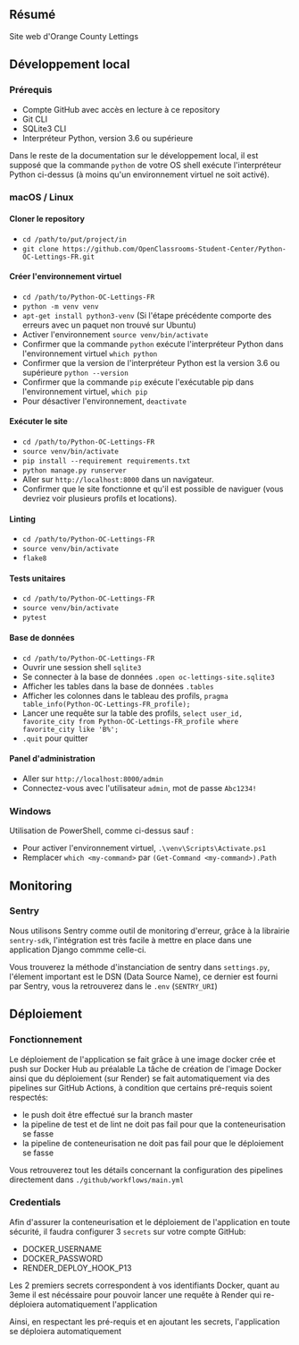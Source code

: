 ## Résumé

Site web d'Orange County Lettings

## Développement local

### Prérequis

- Compte GitHub avec accès en lecture à ce repository
- Git CLI
- SQLite3 CLI
- Interpréteur Python, version 3.6 ou supérieure

Dans le reste de la documentation sur le développement local, il est supposé que 
la commande `python` de votre OS shell exécute l'interpréteur Python ci-dessus (à moins qu'un environnement virtuel ne soit activé).

### macOS / Linux

#### Cloner le repository

- `cd /path/to/put/project/in`
- `git clone https://github.com/OpenClassrooms-Student-Center/Python-OC-Lettings-FR.git`

#### Créer l'environnement virtuel

- `cd /path/to/Python-OC-Lettings-FR`
- `python -m venv venv`
- `apt-get install python3-venv` (Si l'étape précédente comporte des erreurs avec un paquet non trouvé sur Ubuntu)
- Activer l'environnement `source venv/bin/activate`
- Confirmer que la commande `python` exécute l'interpréteur Python dans l'environnement virtuel
`which python`
- Confirmer que la version de l'interpréteur Python est la version 3.6 ou supérieure `python --version`
- Confirmer que la commande `pip` exécute l'exécutable pip dans l'environnement virtuel, `which pip`
- Pour désactiver l'environnement, `deactivate`

#### Exécuter le site

- `cd /path/to/Python-OC-Lettings-FR`
- `source venv/bin/activate`
- `pip install --requirement requirements.txt`
- `python manage.py runserver`
- Aller sur `http://localhost:8000` dans un navigateur.
- Confirmer que le site fonctionne et qu'il est possible de naviguer (vous devriez voir plusieurs profils et locations).

#### Linting

- `cd /path/to/Python-OC-Lettings-FR`
- `source venv/bin/activate`
- `flake8`

#### Tests unitaires

- `cd /path/to/Python-OC-Lettings-FR`
- `source venv/bin/activate`
- `pytest`

#### Base de données

- `cd /path/to/Python-OC-Lettings-FR`
- Ouvrir une session shell `sqlite3`
- Se connecter à la base de données `.open oc-lettings-site.sqlite3`
- Afficher les tables dans la base de données `.tables`
- Afficher les colonnes dans le tableau des profils, `pragma table_info(Python-OC-Lettings-FR_profile);`
- Lancer une requête sur la table des profils, `select user_id, favorite_city from
  Python-OC-Lettings-FR_profile where favorite_city like 'B%';`
- `.quit` pour quitter

#### Panel d'administration

- Aller sur `http://localhost:8000/admin`
- Connectez-vous avec l'utilisateur `admin`, mot de passe `Abc1234!`

### Windows

Utilisation de PowerShell, comme ci-dessus sauf :

- Pour activer l'environnement virtuel, `.\venv\Scripts\Activate.ps1` 
- Remplacer `which <my-command>` par `(Get-Command <my-command>).Path`

## Monitoring

### Sentry

Nous utilisons Sentry comme outil de monitoring d'erreur, grâce à la librairie
`sentry-sdk`, l'intégration est très facile à mettre en place dans une application
Django commme celle-ci.

Vous trouverez la méthode d'instanciation de sentry dans `settings.py`,
l'élement important est le DSN (Data Source Name), ce dernier est fourni par 
Sentry, vous la retrouverez dans le `.env` (`SENTRY_URI`)

## Déploiement 

### Fonctionnement 

Le déploiement de l'application se fait grâce à une image docker 
crée et push sur Docker Hub au préalable
La tâche de création de l'image Docker ainsi que du déploiement (sur Render) se fait
automatiquement via des pipelines sur GitHub Actions, à condition que certains pré-requis soient
respectés:
- le push doit être effectué sur la branch master 
- la pipeline de test et de lint ne doit pas fail pour que la conteneurisation se fasse
- la pipeline de conteneurisation ne doit pas fail pour que le déploiement se fasse 

Vous retrouverez tout les détails concernant la configuration des pipelines 
directement dans `./github/workflows/main.yml`

### Credentials

Afin d'assurer la conteneurisation et le déploiement de l'application en toute 
sécurité, il faudra configurer 3 `secrets` sur votre compte GitHub:
- DOCKER_USERNAME
- DOCKER_PASSWORD
- RENDER_DEPLOY_HOOK_P13

Les 2 premiers secrets correspondent à vos identifiants Docker, quant au 3eme
il est nécéssaire pour pouvoir lancer une requête à Render qui re-déploiera 
automatiquement l'application

Ainsi, en respectant les pré-requis et en ajoutant les secrets, l'application se 
déploiera automatiquement
